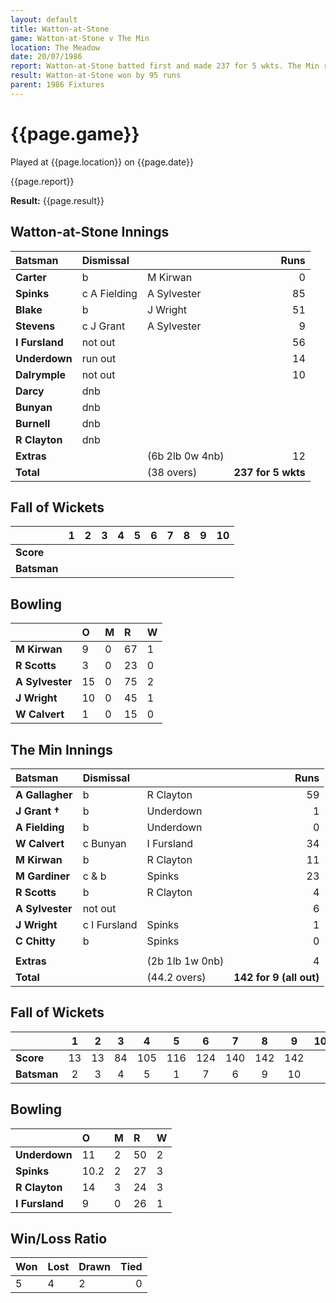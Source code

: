 ```yaml
---
layout: default
title: Watton-at-Stone
game: Watton-at-Stone v The Min
location: The Meadow
date: 20/07/1986
report: Watton-at-Stone batted first and made 237 for 5 wkts. The Min replied with 142 for 9 (all out)
result: Watton-at-Stone won by 95 runs
parent: 1986 Fixtures
---
```


# {{page.game}}

Played at {{page.location}} on {{page.date}}

{{page.report}}

**Result:** {{page.result}}

## Watton-at-Stone Innings

| Batsman | Dismissal |  | Runs |
|:---|:---|---|---:|
| **Carter** | b | M Kirwan | 0 | 
| **Spinks** | c A Fielding | A Sylvester | 85 | 
| **Blake** | b | J Wright | 51 | 
| **Stevens** | c J Grant | A Sylvester | 9 | 
| **I Fursland** | not out |  | 56 | 
| **Underdown** | run out |  | 14 | 
| **Dalrymple** | not out |  | 10 | 
| **Darcy** | dnb |  |  | 
| **Bunyan** | dnb |  |  | 
| **Burnell** | dnb |  |  | 
| **R Clayton** | dnb |  |  |
| **Extras** | | (6b 2lb 0w 4nb) | 12 | 
| **Total** | | (38 overs) | **237 for 5 wkts** | 

## Fall of Wickets

| | 1 | 2 | 3 | 4 | 5 | 6 | 7 | 8 | 9 | 10 |
|---|:---:|:---:|:---:|:---:|:---:|:---:|:---:|:---:|:---:|:---:|
| **Score** |  |  |  |  |  |  |  |  |  |  |
| **Batsman** |  |  |  |  |  |  |  |  |  |  |  |

## Bowling

| | O | M | R | W |
|---|:---|:---|:---|:---|
| **M Kirwan** | 9 | 0 | 67 | 1 | 
| **R Scotts** | 3 | 0 | 23 | 0 | 
| **A Sylvester** | 15 | 0 | 75 | 2 | 
| **J Wright** | 10 | 0 | 45 | 1 | 
| **W Calvert** | 1 | 0 | 15 | 0 |

## The Min Innings

| Batsman | Dismissal |  | Runs |
|:---|:---|---|---:|
| **A Gallagher** | b | R Clayton | 59 | 
| **J Grant &#8224;** | b | Underdown | 1 | 
| **A Fielding** | b | Underdown | 0 | 
| **W Calvert** | c Bunyan | I Fursland | 34 | 
| **M Kirwan** | b  | R Clayton | 11 | 
| **M Gardiner** | c & b | Spinks | 23 | 
| **R Scotts** | b | R Clayton | 4 | 
| **A Sylvester** | not out |  | 6 | 
| **J Wright** | c I Fursland | Spinks | 1 | 
| **C Chitty** | b | Spinks | 0 | 
|  |  |  |  |
| **Extras** | | (2b 1lb 1w 0nb) | 4 | 
| **Total** | | (44.2 overs) | **142 for 9 (all out)** | 

## Fall of Wickets

| | 1 | 2 | 3 | 4 | 5 | 6 | 7 | 8 | 9 | 10 |
|---|:---:|:---:|:---:|:---:|:---:|:---:|:---:|:---:|:---:|:---:|
| **Score** | 13 | 13 | 84 | 105 | 116 | 124 | 140 | 142 | 142 |  | 
| **Batsman** | 2 | 3 | 4 | 5 | 1 | 7 | 6 | 9 | 10 |  | 


## Bowling

| | O | M | R | W |
|---|:---|:---|:---|:---|
| **Underdown** | 11 | 2 | 50 | 2 | 
| **Spinks** | 10.2 | 2 | 27 | 3 | 
| **R Clayton** | 14 | 3 | 24 | 3 | 
| **I Fursland** | 9 | 0 | 26 | 1 | 

## Win/Loss Ratio

| Won | Lost | Drawn | Tied |
|:---|:---|:---|---:|
| 5 | 4 | 2 | 0 |